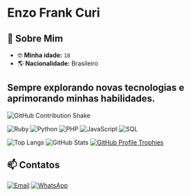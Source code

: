 # Enzo Frank Curi  
## 🌟 Sobre Mim  
- 🤓 **Minha idade:** `18`
- 🌎 **Nacionalidade:** Brasileiro  

## Sempre explorando novas tecnologias e aprimorando minhas habilidades.  

<picture>
  <source media="(prefers-color-scheme: dark)" srcset="https://github.com/C1B3R123/C1B3R123/blob/output/github-snake-darkdots.svg?raw=true">
  <source media="(prefers-color-scheme: light)" srcset="https://github.com/C1B3R123/C1B3R123/blob/output/github-snake-lightdots.svg?raw=true">
  <img alt="GitHub Contribution Snake" src="https://github.com/C1B3R123/C1B3R123/blob/output/dist/github-snake-lightdots.svg?raw=true">
</picture>

![Ruby](https://img.shields.io/badge/Ruby-CC342D?style=for-the-badge&logo=ruby&logoColor=white) ![Python](https://img.shields.io/badge/Python-3776AB?style=for-the-badge&logo=python&logoColor=white) ![PHP](https://img.shields.io/badge/PHP-777BB4?style=for-the-badge&logo=php&logoColor=white) ![JavaScript](https://img.shields.io/badge/JavaScript-F7DF1E?style=for-the-badge&logo=javascript&logoColor=black) ![SQL](https://img.shields.io/badge/SQL-003B57?style=for-the-badge&logo=database&logoColor=white)

<picture >
  <source media="(prefers-color-scheme: dark)" srcset="https://github-readme-stats.vercel.app/api/top-langs/?username=C1B3R123&layout=compact&langs_count=7&theme=dark">
  <source media="(prefers-color-scheme: light)" srcset="https://github-readme-stats.vercel.app/api/top-langs/?username=C1B3R123&layout=compact&langs_count=7&theme=default">
  <img alt="Top Langs" src="https://github-readme-stats.vercel.app/api/top-langs/?username=C1B3R123&layout=compact&langs_count=7&theme=default">
</picture>
<picture>
  <source media="(prefers-color-scheme: dark)" srcset="https://github-readme-stats.vercel.app/api/?username=C1B3R123&show_icons=true&theme=dark">
  <source media="(prefers-color-scheme: light)" srcset="https://github-readme-stats.vercel.app/api/?username=C1B3R123&show_icons=true&theme=default">
  <img alt="GitHub Stats" src="https://github-readme-stats.vercel.app/api/?username=C1B3R123&show_icons=true&theme=default">
</picture>

<a href="https://github.com/C1B3R123/github-profile-trophy">
  <picture>
    <source media="(prefers-color-scheme: dark)" srcset="https://github-profile-trophy.vercel.app/?username=C1B3R123&theme=dark&no-bg=true" />
    <source media="(prefers-color-scheme: light)" srcset="https://github-profile-trophy.vercel.app/?username=C1B3R123&theme=flat&no-bg=true" />
    <img alt="GitHub Profile Trophies" src="https://github-profile-trophy.vercel.app/?username=C1B3R123&theme=flat&no-bg=true" />
  </picture>
</a>

## 📫 Contatos
[![Email](https://img.shields.io/badge/Email-Enviar%20Mensagem-red?style=for-the-badge&logo=gmail)](https://mail.google.com/mail/?view=cm&fs=1&to=enzofrankcuri2020@gmail.com&su=Vi%20seu%20GitHub%20e%20tive%20interesse%20em%20seu%20perfil.&body=Olá%20Enzo%20vi%20seu%20Github%20e%20Gostaria%20de%20saber%20mais%20sobre%20seu%20trabalho.)
[![WhatsApp](https://img.shields.io/badge/WhatsApp-Enviar%20Mensagem-25D366?style=for-the-badge&logo=whatsapp)](https://wa.me/5565999362432?text=Olá%20Enzo,%20Vi%20seu%20github%20e%20tive%20interesse%20em%20seu%20perfil.)
